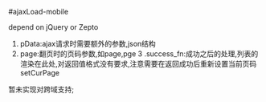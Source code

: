 #ajaxLoad-mobile

depend on jQuery or Zepto

1. pData:ajax请求时需要额外的参数,json结构
2. page:翻页时的页码参数,如page,pge
3 .success_fn:成功之后的处理,列表的渲染在此处,对返回值格式没有要求,注意需要在返回成功后重新设置当前页码setCurPage

暂未实现对跨域支持;